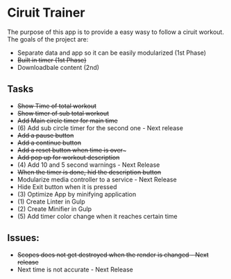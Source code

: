 Ciruit Trainer
===
The purpose of this app is to provide a easy wasy to follow a ciruit workout. The goals of the project are:

* Separate data and app so it can be easily modularized (1st Phase)
* ~~Built in timer (1st Phase)~~
* Downloadbale content (2nd)

## Tasks

* ~~Show Time of total workout~~
* ~~Show timer of sub total workout~~
* ~~Add Main circle timer for main time~~
* (6) Add sub circle timer for the second one - Next release
* ~~Add a pause button~~
* ~~Add a continue button~~
* ~~Add a reset button when time is over~~~
* ~~Add pop up for workout description~~
* (4) Add 10 and 5 second warnings - Next Release
* ~~When the timer is done, hid the description button~~
* Modularize media controller to a service - Next Release
* Hide Exit button when it is pressed
* (3) Optimize App by minifying application
* (1) Create Linter in Gulp
* (2) Create Minifier in Gulp
* (5) Add timer color change when it reaches certain time

## Issues:
* ~~Scopes does not get destroyed when the render is changed - Next release~~
* Next time is not accurate - Next Release
